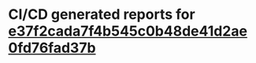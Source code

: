 # CI/CD generated reports for [e37f2cada7f4b545c0b48de41d2ae0fd76fad37b](https://github.com/hydephp/develop/commit/e37f2cada7f4b545c0b48de41d2ae0fd76fad37b)
